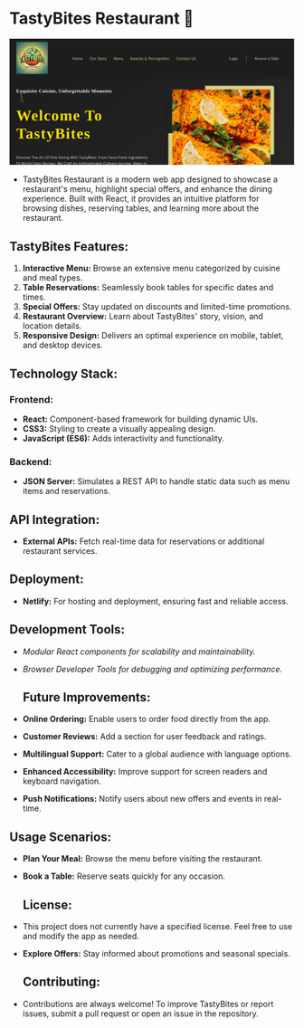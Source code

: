 # TastyBites Restaurant 🍴

![Preview](./assets/preview.png)

- TastyBites Restaurant is a modern web app designed to showcase a restaurant's menu, highlight special offers, and enhance the dining experience. Built with React, it provides an intuitive platform for browsing dishes, reserving tables, and learning more about the restaurant.

## TastyBites Features:
1. **Interactive Menu:** Browse an extensive menu categorized by cuisine and meal types.
2. **Table Reservations:** Seamlessly book tables for specific dates and times.
3. **Special Offers:** Stay updated on discounts and limited-time promotions.
4. **Restaurant Overview:** Learn about TastyBites' story, vision, and location details.
5. **Responsive Design:** Delivers an optimal experience on mobile, tablet, and desktop devices.

## Technology Stack:
### Frontend:
- **React:** Component-based framework for building dynamic UIs.
- **CSS3:** Styling to create a visually appealing design.
- **JavaScript (ES6):** Adds interactivity and functionality.
### Backend:
- **JSON Server:** Simulates a REST API to handle static data such as menu items and reservations.

 ## API Integration:
- **External APIs:** Fetch real-time data for reservations or additional restaurant services.

 ## Deployment:
- **Netlify:** For hosting and deployment, ensuring fast and reliable access.

## Development Tools:
- *Modular React components for scalability and maintainability.*
- *Browser Developer Tools for debugging and optimizing performance.*

  ## Future Improvements:
- **Online Ordering:** Enable users to order food directly from the app.
- **Customer Reviews:** Add a section for user feedback and ratings.
- **Multilingual Support:** Cater to a global audience with language options.
- **Enhanced Accessibility:** Improve support for screen readers and keyboard navigation.
- **Push Notifications:** Notify users about new offers and events in real-time.

## Usage Scenarios:
- **Plan Your Meal:** Browse the menu before visiting the restaurant.
- **Book a Table:** Reserve seats quickly for any occasion.

  ## License:
- This project does not currently have a specified license. Feel free to use and modify the app as needed.
- **Explore Offers:** Stay informed about promotions and seasonal specials.

  ## Contributing:
- Contributions are always welcome! To improve TastyBites or report issues, submit a pull request or open an issue in the repository.



